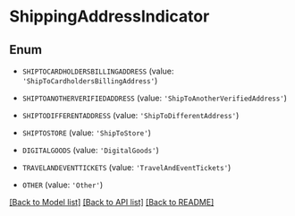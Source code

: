 # ShippingAddressIndicator


## Enum

* `SHIPTOCARDHOLDERSBILLINGADDRESS` (value: `'ShipToCardholdersBillingAddress'`)

* `SHIPTOANOTHERVERIFIEDADDRESS` (value: `'ShipToAnotherVerifiedAddress'`)

* `SHIPTODIFFERENTADDRESS` (value: `'ShipToDifferentAddress'`)

* `SHIPTOSTORE` (value: `'ShipToStore'`)

* `DIGITALGOODS` (value: `'DigitalGoods'`)

* `TRAVELANDEVENTTICKETS` (value: `'TravelAndEventTickets'`)

* `OTHER` (value: `'Other'`)

[[Back to Model list]](../README.md#documentation-for-models) [[Back to API list]](../README.md#documentation-for-api-endpoints) [[Back to README]](../README.md)


